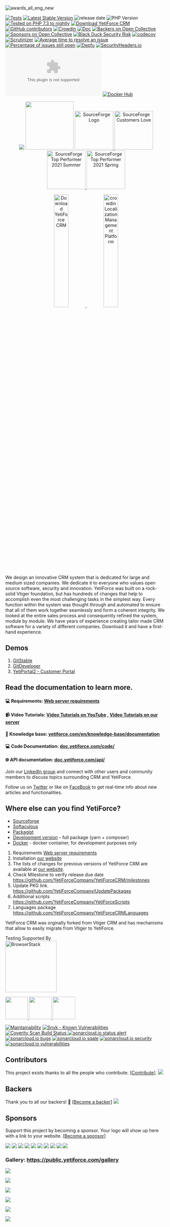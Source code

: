 ![awards_all_eng_new](https://user-images.githubusercontent.com/10197525/47670510-aa6e9880-dbad-11e8-9720-be7f34dba9e1.jpg)

[![Tests](https://github.com/YetiForceCompany/YetiForceCRM/workflows/Tests/badge.svg)](https://github.com/YetiForceCompany/YetiForceCRM/actions/workflows/tests.yml?query=workflow)
[![Latest Stable Version](https://poser.pugx.org/yetiforce/yetiforce-crm/v/stable)](https://packagist.org/packages/yetiforce/yetiforce-crm)
![release date](https://img.shields.io/github/release-date/YetiForceCompany/YetiForceCRM)
![PHP Version](https://img.shields.io/packagist/php-v/yetiforce/yetiforce-crm)
[![Tested on PHP 7.3 to nightly](https://img.shields.io/badge/tested%20on-PHP%207.3%20|%207.4%20|%208.0%20-brightgreen.svg?maxAge=2419200)](https://github.com/YetiForceCompany/YetiForceCRM/actions?query=workflow%3Atests)
[![Download YetiForce CRM](https://img.shields.io/sourceforge/dt/yetiforce.svg)](https://sourceforge.net/projects/yetiforce/files/latest/download)
[![GitHub contributors](https://img.shields.io/github/contributors/YetiForceCompany/YetiForceCRM.svg)](https://GitHub.com/YetiForceCompany/YetiForceCRM/graphs/contributors/)
[![Crowdin](https://d322cqt584bo4o.cloudfront.net/yetiforcecrm/localized.svg)](https://crowdin.com/project/yetiforcecrm)
[![Doc](https://img.shields.io/badge/Doc-doc.yetiforce.com-brightgreen.svg)](https://doc.yetiforce.com/)
[![Backers on Open Collective](https://opencollective.com/YetiForceCRM/backers/badge.svg)](#backers)
[![Sponsors on Open Collective](https://opencollective.com/YetiForceCRM/sponsors/badge.svg)](#sponsors)
[![Black Duck Security Risk](https://copilot.blackducksoftware.com/github/repos/YetiForceCompany/YetiForceCRM/branches/developer/badge-risk.svg)](https://copilot.blackducksoftware.com/github/repos/YetiForceCompany/YetiForceCRM/branches/developer)
[![codecov](https://codecov.io/gh/YetiForceCompany/YetiForceCRM/branch/developer/graph/badge.svg)](https://codecov.io/gh/YetiForceCompany/YetiForceCRM)
[![Scrutinizer](https://scrutinizer-ci.com/g/YetiForceCompany/YetiForceCRM/badges/quality-score.png?b=developer)](https://scrutinizer-ci.com/g/YetiForceCompany/YetiForceCRM/)
[![Average time to resolve an issue](http://isitmaintained.com/badge/resolution/YetiForceCompany/YetiForceCRM.svg)](http://isitmaintained.com/project/YetiForceCompany/YetiForceCRM 'Average time to resolve an issue')
[![Percentage of issues still open](http://isitmaintained.com/badge/open/YetiForceCompany/YetiForceCRM.svg)](http://isitmaintained.com/project/YetiForceCompany/YetiForceCRM 'Percentage of issues still open')
[![Depfu](https://badges.depfu.com/badges/56870798a59eff717ff60bc775ca6a33/overview.svg)](https://depfu.com/github/YetiForceCompany/YetiForceCRM)
[![SecurityHeaders.io](https://img.shields.io/security-headers?url=https%3A%2F%2Fgitdeveloper.yetiforce.com)](https://securityheaders.io/?q=https://gitdeveloper.yetiforce.com)
[![mozilla-observatory](https://img.shields.io/mozilla-observatory/grade/gitdeveloper.yetiforce.com?publish)](https://observatory.mozilla.org/analyze/gitdeveloper.yetiforce.com)
[![Docker Hub](https://img.shields.io/badge/docker-ready-blue.svg)](https://registry.hub.docker.com/r/yetiforce/yetiforcecrm/)

<p align="center">
	<a href='http://www.capterra.com/customer-relationship-management-software/reviews/159123/Yetiforce%20/YetiForce?utm_source=vendor&utm_medium=badge&utm_campaign=capterra_reviews_badge'>  <img border='0' src='https://assets.capterra.com/badge/470cd214b89233aa4e89972fa49c3253.png?v=2111411&p=159123' /></a>
	<a href='https://www.capterra.com/customer-relationship-management-software/#affordable' width="50"><img border='0' src='https://public.yetiforce.com/img/CRM-AF-2017.png' width="150" /></a>
	<a href="https://sourceforge.net/software/product/Yetiforce/?pk_campaign=badge&amp;pk_source=vendor">
		<img alt="SourceForge Logo" src="https://sourceforge.net/cdn/syndication/badge_img/2970487/light-default" height="120px">
	</a>
	<a href="https://sourceforge.net/software/product/Yetiforce/?pk_campaign=badge&amp;pk_source=vendor">
		<img alt="SourceForge Customers Love" src="https://sourceforge.net/cdn/syndication/badge_img/2970487/customers-love-us-white" height="120px">
	</a>
	<a href="https://sourceforge.net/software/product/Yetiforce/?pk_campaign=badge&amp;pk_source=vendor">
		<img alt="SourceForge Top Performer 2021 Summer" src="https://sourceforge.net/cdn/syndication/badge_img/2970487/top-performer-summer-white?achievement=top-performer-seasonal-2021-summer" height="120px">
	</a>
	<a href="https://sourceforge.net/software/product/Yetiforce/?pk_campaign=badge&amp;pk_source=vendor">
		<img alt="SourceForge Top Performer 2021 Spring" src="https://sourceforge.net/cdn/syndication/badge_img/2970487/top-performer-spring-white?achievement=top-performer-seasonal-2021-spring" height="120px">
	</a>
</p>

<p align="center">
	<a href="https://sourceforge.net/projects/yetiforce/files/latest/download" rel="nofollow">
		<img width="30%" src="https://a.fsdn.com/con/app/sf-download-button" srcset="https://a.fsdn.com/con/app/sf-download-button?button_size=2x 2x" alt="Download YetiForce CRM">
	</a>
	<a href="https://crowdin.com/project/yetiforcecrm" rel="nofollow">
		<img width="30%" src="https://support.crowdin.com/assets/badges/localization-at-transparent@1x.svg" alt="crowdin Localization Management Platform">
	</a>
</p>

We design an innovative CRM system that is dedicated for large and medium sized companies. We dedicate it to everyone who values open source software, security and innovation. YetiForce was built on a rock-solid Vtiger foundation, but has hundreds of changes that help to accomplish even the most challenging tasks in the simplest way. Every function within the system was thought through and automated to ensure that all of them work together seamlessly and form a coherent integrity. We looked at the entire sales process and consequently refined the system, module by module. We have years of experience creating tailor made CRM software for a variety of different companies. Download it and have a first-hand experience.

## Demos

1. [GitStable](https://gitstable.yetiforce.com)
2. [GitDeveloper](https://gitdeveloper.yetiforce.com)
3. [YetiPortal2 - Customer Portal](https://github.com/YetiForceCompany/YetiForcePortal2#-demo)

## Read the documentation to learn more.

#### :computer: Requirements: [Web server requirements](https://yetiforce.com/en/knowledge-base/documentation/implementer-documentation/item/web-server-requirements)

#### :video_camera: Video Tutorials: [Video Tutorials on YouTube](https://www.youtube.com/playlist?list=PLX0lktP3Kukg_Da-TaEBys-aON68Yy2vh) , [Video Tutorials on our server](https://public.yetiforce.com/Tutorials/)

#### :blue_book: Knowledge base: [yetiforce.com/en/knowledge-base/documentation](https://yetiforce.com/en/knowledge-base/documentation)

#### :computer: Code Documentation: [doc.yetiforce.com/code/](https://doc.yetiforce.com/code/)

#### :globe_with_meridians: API documentation: [doc.yetiforce.com/api/](https://doc.yetiforce.com/api/)

Join our [LinkedIn group](https://www.linkedin.com/groups/8177576) and connect with other users and community members to discuss topics surrounding CRM and YetiForce.

Follow us on [Twitter](https://twitter.com/YetiForceEN) or like on [FaceBook](https://www.facebook.com/YetiForce-CRM-158646854306054/?ref=aymt_homepage_panel) to get real-time info about new articles and functionalities.

## Where else can you find YetiForce?

- [Sourceforge](https://sourceforge.net/projects/yetiforce/)
- [Softaculous](http://www.softaculous.com/apps/erp/YetiForce)
- [Packagist](https://packagist.org/packages/yetiforce/yetiforce-crm)
- [Development version](https://download.yetiforce.com/crm-developer.zip) - full package (yarn + composer)
- [Docker](tests/setup/docker.md) - docker container, for development purposes only

1. Requirements [Web server requirements](https://yetiforce.com/en/knowledge-base/documentation/implementer-documentation/item/web-server-requirements)
2. Installation [our website](https://yetiforce.com/en/knowledge-base/documentation/implementer-documentation/item/how-to-install-crm-system)
3. The lists of changes for previous versions of YetiForce CRM are available at [our website](https://yetiforce.com/en/knowledge-base/documentation/developer-documentation/category/changes-2).
4. Check Milestone to verify release due date
   https://github.com/YetiForceCompany/YetiForceCRM/milestones
5. Update PKG link.
   https://github.com/YetiForceCompany/UpdatePackages
6. Additional scripts
   https://github.com/YetiForceCompany/YetiForceScripts
7. Languages package
   https://github.com/YetiForceCompany/YetiForceCRMLanguages

YetiForce CRM was orginally forked from Vtiger CRM and has mechanisms that allow to easily migrate from Vtiger to YetiForce.

Testing Supported By<br/>
<a href="http://browserstack.com">
<img width="160" src="http://foundation.zurb.com/sites/docs/assets/img/logos/browser-stack.svg" alt="BrowserStack"/>
</a>

<a href="https://validator.swagger.io/validator/debug?url=https%3A%2F%2Fgitdeveloper.yetiforce.com%2Fapi%2FRestApi.json">
<img width="70" src="https://validator.swagger.io/validator?url=https://gitdeveloper.yetiforce.com/api/RestApi.json" />
</a>
<a href="https://validator.swagger.io/validator/debug?url=https%3A%2F%2Fgitdeveloper.yetiforce.com%2Fapi%2FPortal.json">
<img width="70" src="https://validator.swagger.io/validator?url=https://gitdeveloper.yetiforce.com/api/Portal.json" />
</a>
<a href="https://validator.swagger.io/validator/debug?url=https%3A%2F%2Fgitdeveloper.yetiforce.com%2Fapi%2FManageConsents.json">
<img width="70" src="https://validator.swagger.io/validator?url=https://gitdeveloper.yetiforce.com/api/ManageConsents.json" />
</a>

[![Maintainability](https://api.codeclimate.com/v1/badges/2e9276651b48a905f0ee/maintainability)](https://codeclimate.com/github/YetiForceCompany/YetiForceCRM/maintainability)
[![Snyk - Known Vulnerabilities](https://snyk.io/test/github/YetiForceCompany/YetiForceCRM/badge.svg)](https://snyk.io/test/github/YetiForceCompany/YetiForceCRM)
<a href="https://scan.coverity.com/projects/yetiforcecompany-yetiforcecrm">
<img alt="Coverity Scan Build Status" src="https://scan.coverity.com/projects/16547/badge.svg"/>
</a>
[![sonarcloud.io status alert](https://sonarcloud.io/api/project_badges/measure?project=YetiForceCRM&metric=alert_status)](https://sonarcloud.io/dashboard?id=YetiForceCRM)
[![sonarcloud.io bugs](https://sonarcloud.io/api/project_badges/measure?project=YetiForceCRM&metric=bugs)](https://sonarcloud.io/dashboard?id=YetiForceCRM)
[![sonarcloud.io sqale](https://sonarcloud.io/api/project_badges/measure?project=YetiForceCRM&metric=sqale_rating)](https://sonarcloud.io/dashboard?id=YetiForceCRM)
[![sonarcloud.io security](https://sonarcloud.io/api/project_badges/measure?project=YetiForceCRM&metric=security_rating)](https://sonarcloud.io/dashboard?id=YetiForceCRM)
[![sonarcloud.io vulnerabilities](https://sonarcloud.io/api/project_badges/measure?project=YetiForceCRM&metric=vulnerabilities)](https://sonarcloud.io/dashboard?id=YetiForceCRM)

## Contributors

This project exists thanks to all the people who contribute. [[Contribute](CONTRIBUTING.md)].
<a href="https://github.com/YetiForceCompany/YetiForceCRM/graphs/contributors">
<img src="https://contrib.rocks/image?repo=YetiForceCompany/YetiForceCRM" />
</a>

## Backers

Thank you to all our backers! 🙏 [[Become a backer](https://opencollective.com/YetiForceCRM#backer)]
<a href="https://opencollective.com/YetiForceCRM#backers" target="_blank"><img src="https://opencollective.com/YetiForceCRM/backers.svg?width=890"></a>

## Sponsors

Support this project by becoming a sponsor. Your logo will show up here with a link to your website. [[Become a sponsor](https://opencollective.com/YetiForceCRM#sponsor)]

<a href="https://opencollective.com/YetiForceCRM/sponsor/0/website" target="_blank"><img src="https://opencollective.com/YetiForceCRM/sponsor/0/avatar.svg"></a>
<a href="https://opencollective.com/YetiForceCRM/sponsor/1/website" target="_blank"><img src="https://opencollective.com/YetiForceCRM/sponsor/1/avatar.svg"></a>
<a href="https://opencollective.com/YetiForceCRM/sponsor/2/website" target="_blank"><img src="https://opencollective.com/YetiForceCRM/sponsor/2/avatar.svg"></a>
<a href="https://opencollective.com/YetiForceCRM/sponsor/3/website" target="_blank"><img src="https://opencollective.com/YetiForceCRM/sponsor/3/avatar.svg"></a>
<a href="https://opencollective.com/YetiForceCRM/sponsor/4/website" target="_blank"><img src="https://opencollective.com/YetiForceCRM/sponsor/4/avatar.svg"></a>
<a href="https://opencollective.com/YetiForceCRM/sponsor/5/website" target="_blank"><img src="https://opencollective.com/YetiForceCRM/sponsor/5/avatar.svg"></a>
<a href="https://opencollective.com/YetiForceCRM/sponsor/6/website" target="_blank"><img src="https://opencollective.com/YetiForceCRM/sponsor/6/avatar.svg"></a>
<a href="https://opencollective.com/YetiForceCRM/sponsor/7/website" target="_blank"><img src="https://opencollective.com/YetiForceCRM/sponsor/7/avatar.svg"></a>
<a href="https://opencollective.com/YetiForceCRM/sponsor/8/website" target="_blank"><img src="https://opencollective.com/YetiForceCRM/sponsor/8/avatar.svg"></a>
<a href="https://opencollective.com/YetiForceCRM/sponsor/9/website" target="_blank"><img src="https://opencollective.com/YetiForceCRM/sponsor/9/avatar.svg"></a>

### Gallery: https://public.yetiforce.com/gallery

![](https://public.yetiforce.com/img/main/1_Home_page.png)

![](https://public.yetiforce.com/gallery/uploads/big/7679123c2d73f4065c9abc532d1bde77.png)

![](https://public.yetiforce.com/img/main/3_Home_page.png)

![](https://public.yetiforce.com/img/main/4_Calendar.png)

![](https://public.yetiforce.com/img/main/8_List_Accounts.png)

![](https://public.yetiforce.com/img/main/24_Detail_Projects_Gantt_Months.png)
